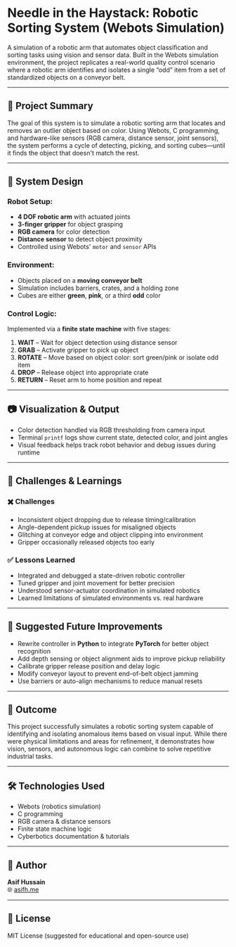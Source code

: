 # Needle in the Haystack: Robotic Sorting System (Webots Simulation)

A simulation of a robotic arm that automates object classification and sorting tasks using vision and sensor data. Built in the Webots simulation environment, the project replicates a real-world quality control scenario where a robotic arm identifies and isolates a single “odd” item from a set of standardized objects on a conveyor belt.

---

## 🧠 Project Summary

The goal of this system is to simulate a robotic sorting arm that locates and removes an outlier object based on color. Using Webots, C programming, and hardware-like sensors (RGB camera, distance sensor, joint sensors), the system performs a cycle of detecting, picking, and sorting cubes—until it finds the object that doesn't match the rest.

---

## 🔧 System Design

### Robot Setup:
- **4 DOF robotic arm** with actuated joints
- **3-finger gripper** for object grasping
- **RGB camera** for color detection
- **Distance sensor** to detect object proximity
- Controlled using Webots' `motor` and `sensor` APIs

### Environment:
- Objects placed on a **moving conveyor belt**
- Simulation includes barriers, crates, and a holding zone
- Cubes are either **green**, **pink**, or a third **odd** color

### Control Logic:
Implemented via a **finite state machine** with five stages:

1. **WAIT** – Wait for object detection using distance sensor  
2. **GRAB** – Activate gripper to pick up object  
3. **ROTATE** – Move based on object color: sort green/pink or isolate odd item  
4. **DROP** – Release object into appropriate crate  
5. **RETURN** – Reset arm to home position and repeat  

---

## 📷 Visualization & Output

- Color detection handled via RGB thresholding from camera input
- Terminal `printf` logs show current state, detected color, and joint angles
- Visual feedback helps track robot behavior and debug issues during runtime

---

## 🧪 Challenges & Learnings

### ✖️ Challenges
- Inconsistent object dropping due to release timing/calibration  
- Angle-dependent pickup issues for misaligned objects  
- Glitching at conveyor edge and object clipping into environment  
- Gripper occasionally released objects too early

### ✅ Lessons Learned
- Integrated and debugged a state-driven robotic controller  
- Tuned gripper and joint movement for better precision  
- Understood sensor-actuator coordination in simulated robotics  
- Learned limitations of simulated environments vs. real hardware

---

## 🔄 Suggested Future Improvements

- Rewrite controller in **Python** to integrate **PyTorch** for better object recognition  
- Add depth sensing or object alignment aids to improve pickup reliability  
- Calibrate gripper release position and delay logic  
- Modify conveyor layout to prevent end-of-belt object jamming  
- Use barriers or auto-align mechanisms to reduce manual resets

---

## 🎯 Outcome

This project successfully simulates a robotic sorting system capable of identifying and isolating anomalous items based on visual input. While there were physical limitations and areas for refinement, it demonstrates how vision, sensors, and autonomous logic can combine to solve repetitive industrial tasks.

---

## 🛠 Technologies Used

- Webots (robotics simulation)
- C programming
- RGB camera & distance sensors
- Finite state machine logic
- Cyberbotics documentation & tutorials

---

## 👤 Author

**Asif Hussain**  
🌐 [asifh.me](https://asifh.me/work/Robotics)

---

## 📝 License

MIT License (suggested for educational and open-source use)
